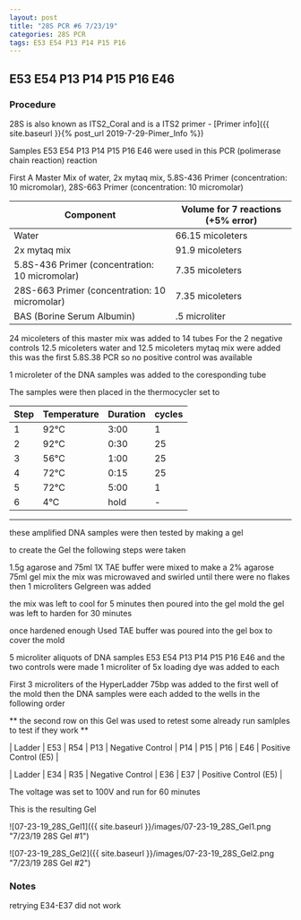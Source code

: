 ```yaml
---
layout: post
title: "28S PCR #6 7/23/19"
categories: 28S PCR
tags: E53 E54 P13 P14 P15 P16
---
```


##  E53 E54 P13 P14 P15 P16 E46 

### Procedure

28S is also known as ITS2_Coral and is a ITS2 primer - [Primer info]({{ site.baseurl }}{% post_url 2019-7-29-Pimer_Info %})

Samples E53 E54 P13 P14 P15 P16 E46 were used in this PCR (polimerase chain reaction) reaction 

First A Master Mix of water, 2x mytaq mix, 5.8S-436 Primer (concentration: 10 micromolar), 28S-663 Primer (concentration: 10 micromolar)


|Component| Volume for 7 reactions (+5% error)|
|---------|---------------------------|
|Water| 66.15 micoleters|
|2x mytaq mix| 91.9 micoleters|
|5.8S-436 Primer (concentration: 10 micromolar)| 7.35 micoleters|
|28S-663 Primer (concentration: 10 micromolar)| 7.35 micoleters|
|BAS (Borine Serum Albumin)| .5 microliter|

24 micoleters of this master mix was added to 14 tubes 
For the 2 negative controls 12.5 micoleters water and 12.5 micoleters mytaq mix were added
this was the first 5.8S.38 PCR so no positive control was available

1 microleter of the DNA samples was added to the coresponding tube

The samples were then placed in the thermocycler set to 

|Step|Temperature|Duration|cycles|
|----|-------|--------|-------|
|1|92°C|3:00|1|
|2|92°C|0:30|25|
|3|56°C|1:00|25|
|4|72°C|0:15|25|
|5|72°C|5:00|1|
|6|4°C|hold|-|

___________

these amplified DNA samples were then tested by making a gel

to create the Gel the following steps were taken 

1.5g agarose and 75ml 1X TAE buffer were mixed to make a 2% agarose 75ml gel mix 
the mix was microwaved and swirled until there were no flakes 
then 1 microliters Gelgreen was added

the mix was left to cool for 5 minutes then poured into the gel mold
the gel was left to harden for 30 minutes 

once hardened enough Used TAE buffer was poured into the gel box to cover the mold

5 microliter aliquots of DNA samples  E53 E54 P13 P14 P15 P16 E46 and the two controls were made 
1 microliter of 5x loading dye was added to each

First 3 microliters of the HyperLadder 75bp was added to the first well of the mold 
then the DNA samples were each added to the wells in the following order 

** the second row on this Gel was used to retest some already run samlples to test if they work **

| Ladder | E53 | R54 | P13 | Negative Control | P14 | P15 | P16 | E46 | Positive Control (E5) |

| Ladder | E34 | R35 | Negative Control | E36 | E37 | Positive Control (E5) |

The voltage was set to 100V and run for 60 minutes


This is the resulting Gel

![07-23-19_28S_Gel1]({{ site.baseurl }}/images/07-23-19_28S_Gel1.png "7/23/19 28S Gel #1")

![07-23-19_28S_Gel2]({{ site.baseurl }}/images/07-23-19_28S_Gel2.png "7/23/19 28S Gel #2")

### Notes

retrying E34-E37 did not work 